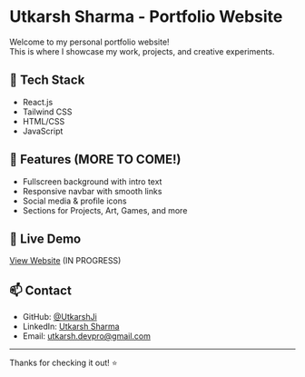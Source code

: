 # Utkarsh Sharma - Portfolio Website

Welcome to my personal portfolio website!  
This is where I showcase my work, projects, and creative experiments.

## 🚀 Tech Stack
- React.js
- Tailwind CSS
- HTML/CSS
- JavaScript

## 📁 Features (MORE TO COME!)
- Fullscreen background with intro text
- Responsive navbar with smooth links
- Social media & profile icons
- Sections for Projects, Art, Games, and more

## 🔗 Live Demo
[View Website](https://portfolio-ten-umber-83.vercel.app/) (IN PROGRESS)

## 📫 Contact
- GitHub: [@UtkarshJi](https://github.com/UtkarshJi)
- LinkedIn: [Utkarsh Sharma](https://www.linkedin.com/in/utk7-sharma/)
- Email: utkarsh.devpro@gmail.com

---

Thanks for checking it out! ⭐
